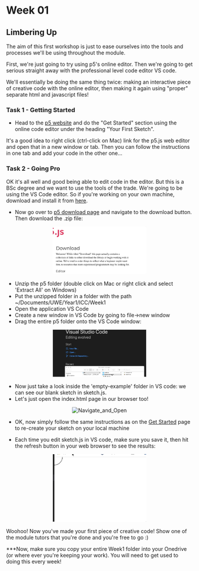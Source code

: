 # Week 01

## Limbering Up

The aim of this first workshop is just to ease ourselves into the tools and processes we'll be using throughout the module.

First, we're just going to try using p5's online editor. Then we're going to get serious straight away with the professional level code editor VS code.

We'll essentially be doing the same thing twice: making an interactive piece of creative code with the online editor, then making it again using "proper" separate html and javascript files!

### Task 1 - Getting Started

- Head to the [p5 website](https://p5js.org/get-started/) and do the "Get Started" section using the online code editor under the heading "Your First Sketch". 

It's a good idea to right click (ctrl-click on Mac) link for the p5.js web editor and open that in a new window or tab. Then you can follow the instructions in one tab and add your code in the other one...


### Task 2 - Going Pro


OK it's all well and good being able to edit code in the editor. But this is a BSc degree and we want to use the tools of the trade. We're going to be using the VS Code editor. So if you're working on your own machine, download and install it from [here](https://code.visualstudio.com/).

- Now go over to [p5 download page](https://p5js.org/download/) and navigate to the download button. Then download the .zip file:
<p align="center">
<img src="./images/download.gif" alt="Download" width="50%"/>
</p>


- Unzip the p5 folder (double click on Mac or right click and select 'Extract All' on Windows)
- Put the unzipped folder in a folder with the path ~/Documents/UWE/Year1/ICC/Week1
- Open the application VS Code
- Create a new window in VS Code by going to file->new window
- Drag the entire p5 folder onto the VS Code window:
<p align="center">
<img src="./images/drag.gif" alt="Drag" width="50%"/>
</p>

- Now just take a look inside the 'empty-example' folder in VS code: we can see our blank sketch in sketch.js. 
- Let's just open the index.html page in our browser too!

<p align="center">
<img src="./images/navigate_and_open.gif" alt="Navigate_and_Open" width="50%"/>
</p>


- OK, now simply follow the same instructions as on the [Get Started](https://p5js.org/get-started/) page to re-create your sketch on your local machine

- Each time you edit sketch.js in VS code, make sure you save it, then hit the refresh button in your web browser to see the results:

<p align="center">
<img src="./images/final_local.gif" alt="Final_Local" width="50%"/>

</p>

Woohoo! Now you've made your first piece of creative code! Show one of the module tutors that you're done and you're free to go :)

***Now, make sure you copy your entire Week1 folder into your Onedrive (or where ever you're keeping your work). You will need to get used to doing this every week!

